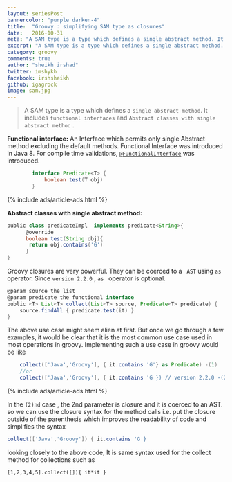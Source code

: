 ```yaml
---
layout: seriesPost
bannercolor: "purple darken-4"
title:  "Groovy : simplifying SAM type as closures"
date:   2016-10-31
meta: "A SAM type is a type which defines a single abstract method. It includes functional interfaces and Abstract classes with single abstract method"
excerpt: "A SAM type is a type which defines a single abstract method. It includes functional interfaces and Abstract classes with single abstract method"
category: groovy
comments: true
author: "sheikh irshad"
twitter: imshykh	
facebook: irshsheikh
github: igagrock
image: sam.jpg
---
```


> A SAM type is a type which defines a `single abstract method`. It includes `functional interfaces` and `Abstract classes with single abstract method` .

**Functional interface:**
An Interface which permits only single Abstract method excluding the default methods. Functional Interface was introduced in Java 8. For compile time validations, [`@FunctionalInterface`](https://docs.oracle.com/javase/8/docs/api/java/lang/FunctionalInterface.html) was introduced.

```groovy
        interface Predicate<T> {
            boolean test(T obj)
        }
```
{% include ads/article-ads.html %}

**Abstract classes with single abstract method:**
```groovy
public class predicateImpl  implements predicate<String>{
      @override
      boolean test(String obj){
       return obj.contains('G')
      }
}
```
Groovy closures are very powerful. They can be coerced to a ` AST` using `as` operator. Since  `version 2.2.0` , `as ` operator is optional.

```groovy
@param source the list
@param predicate the functional interface
public <T> List<T> collect(List<T> source, Predicate<T> predicate) {
    source.findAll { predicate.test(it) }
}
```
The above use case might seem alien at first. But once we go through a few examples, it would be clear that it is the most common use case used in most operations in groovy. Implementing such a use case in groovy would be like

```groovy
    collect(['Java','Groovy'], { it.contains 'G'} as Predicate) -(1)
    //or 
    collect(['Java','Groovy'], { it.contains 'G }) // version 2.2.0 -(2)
```
{% include ads/article-ads.html %}

In the `(2)nd` case , the 2nd parameter is closure and it is coerced to an AST. so we can use the closure syntax for the method calls i.e. put the closure outside of the parenthesis which improves the readability of code and simplifies the syntax

```groovy
collect(['Java','Groovy']) { it.contains 'G }
```
looking closely to the above code, It is same syntax used for the collect method for collections such as 

`[1,2,3,4,5].collect([]){ it*it }`


